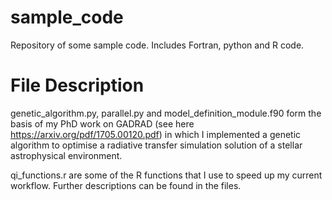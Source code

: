 # sample_code

Repository of some sample code. 
Includes Fortran, python and R code. 

# File Description

genetic_algorithm.py, parallel.py and model_definition_module.f90 form the basis of my PhD work on GADRAD (see here https://arxiv.org/pdf/1705.00120.pdf) in which I implemented a genetic algorithm to optimise a radiative transfer simulation solution of a stellar astrophysical environment. 

qi_functions.r are some of the R functions that I use to speed up my current workflow. Further descriptions can be found in the files. 
